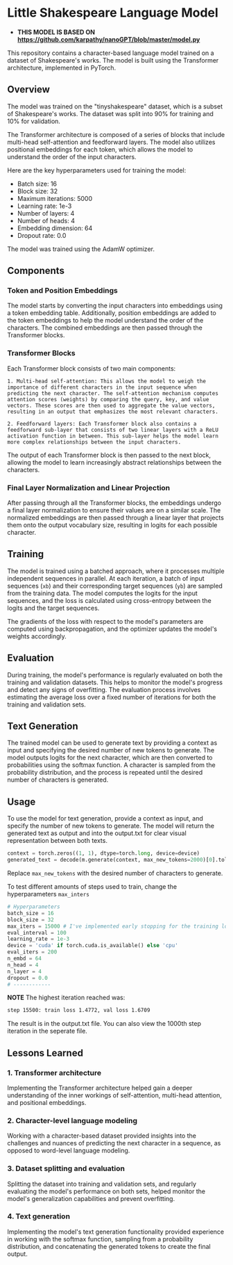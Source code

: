 # Little Shakespeare Language Model
- **THIS MODEL IS BASED ON https://github.com/karpathy/nanoGPT/blob/master/model.py**

This repository contains a character-based language model trained on a dataset of Shakespeare's works. The model is built using the Transformer architecture, implemented in PyTorch.

## Overview

The model was trained on the "tinyshakespeare" dataset, which is a subset of Shakespeare's works. The dataset was split into 90% for training and 10% for validation.

The Transformer architecture is composed of a series of blocks that include multi-head self-attention and feedforward layers. The model also utilizes positional embeddings for each token, which allows the model to understand the order of the input characters.

Here are the key hyperparameters used for training the model:

- Batch size: 16
- Block size: 32
- Maximum iterations: 5000
- Learning rate: 1e-3
- Number of layers: 4
- Number of heads: 4
- Embedding dimension: 64
- Dropout rate: 0.0

The model was trained using the AdamW optimizer.

## Components

### Token and Position Embeddings
The model starts by converting the input characters into embeddings using a token embedding table. Additionally, position embeddings are added to the token embeddings to help the model understand the order of the characters. The combined embeddings are then passed through the Transformer blocks.

### Transformer Blocks
Each Transformer block consists of two main components:

    1. Multi-head self-attention: This allows the model to weigh the importance of different characters in the input sequence when predicting the next character. The self-attention mechanism computes attention scores (weights) by comparing the query, key, and value vectors. These scores are then used to aggregate the value vectors, resulting in an output that emphasizes the most relevant characters.
  
    2. Feedforward layers: Each Transformer block also contains a feedforward sub-layer that consists of two linear layers with a ReLU activation function in between. This sub-layer helps the model learn more complex relationships between the input characters.
  
The output of each Transformer block is then passed to the next block, allowing the model to learn increasingly abstract relationships between the characters.

### Final Layer Normalization and Linear Projection
After passing through all the Transformer blocks, the embeddings undergo a final layer normalization to ensure their values are on a similar scale. The normalized embeddings are then passed through a linear layer that projects them onto the output vocabulary size, resulting in logits for each possible character.

## Training
The model is trained using a batched approach, where it processes multiple independent sequences in parallel. At each iteration, a batch of input sequences (`xb`) and their corresponding target sequences (`yb`) are sampled from the training data. The model computes the logits for the input sequences, and the loss is calculated using cross-entropy between the logits and the target sequences.

The gradients of the loss with respect to the model's parameters are computed using backpropagation, and the optimizer updates the model's weights accordingly.

## Evaluation
During training, the model's performance is regularly evaluated on both the training and validation datasets. This helps to monitor the model's progress and detect any signs of overfitting. The evaluation process involves estimating the average loss over a fixed number of iterations for both the training and validation sets.

## Text Generation
The trained model can be used to generate text by providing a context as input and specifying the desired number of new tokens to generate. The model outputs logits for the next character, which are then converted to probabilities using the softmax function. A character is sampled from the probability distribution, and the process is repeated until the desired number of characters is generated.

## Usage

To use the model for text generation, provide a context as input, and specify the number of new tokens to generate. The model will return the generated text as output and into the output.txt for clear visual representation between both texts.

```python
context = torch.zeros((1, 1), dtype=torch.long, device=device)
generated_text = decode(m.generate(context, max_new_tokens=2000)[0].tolist())
```
  Replace `max_new_tokens` with the desired number of characters to generate.

To test different amounts of steps used to train, change the hyperparameters `max_inters`

```python
# Hyperparameters
batch_size = 16 
block_size = 32 
max_iters = 15000 # I've implemented early stopping for the training loop so test as you see fit.
eval_interval = 100
learning_rate = 1e-3
device = 'cuda' if torch.cuda.is_available() else 'cpu'
eval_iters = 200
n_embd = 64
n_head = 4
n_layer = 4
dropout = 0.0
# ------------
```

**NOTE** The highest iteration reached was:
```bash
step 15500: train loss 1.4772, val loss 1.6709
```

The result is in the output.txt file.
You can also view the 1000th step iteration in the seperate file.


## Lessons Learned
  
### 1. Transformer architecture
Implementing the Transformer architecture helped gain a deeper understanding of the inner workings of self-attention, multi-head attention, and positional embeddings.

  
### 2. Character-level language modeling
 Working with a character-based dataset provided insights into the challenges and nuances of predicting the next character in a sequence, as opposed to word-level language modeling.
 
### 3. Dataset splitting and evaluation
 Splitting the dataset into training and validation sets, and regularly evaluating the model's performance on both sets, helped monitor the model's generalization capabilities and prevent overfitting.

  
### 4. Text generation
Implementing the model's text generation functionality provided experience in working with the softmax function, sampling from a probability distribution, and concatenating the generated tokens to create the final output.

